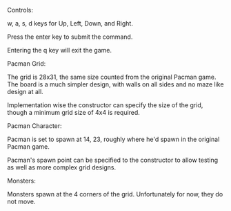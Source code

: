 Controls:

w, a, s, d keys for Up, Left, Down, and Right.

Press the enter key to submit the command.

Entering the q key will exit the game.


Pacman Grid:

The grid is 28x31, the same size counted from the original Pacman game.  The board is a much simpler design, with walls on all sides and no maze like design at all.

Implementation wise the constructor can specify the size of the grid, though a minimum grid size of 4x4 is required.


Pacman Character:

Pacman is set to spawn at 14, 23, roughly where he'd spawn in the original Pacman game.

Pacman's spawn point can be specified to the constructor to allow testing as well as more complex grid designs.


Monsters:

Monsters spawn at the 4 corners of the grid.  Unfortunately for now, they do not move.